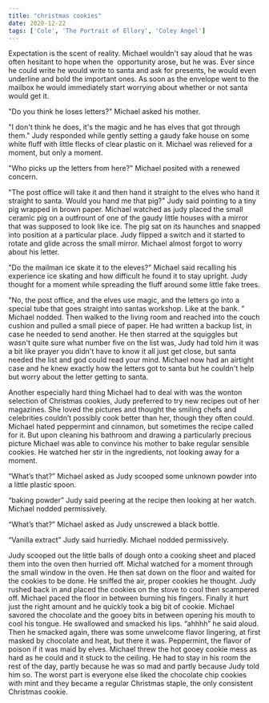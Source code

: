 ```yaml
---
title: "christmas cookies"
date: 2020-12-22
tags: ['Cole', 'The Portrait of Ellory', 'Coley Angel']
---
```


Expectation is the scent of reality. Michael wouldn't say aloud that he was often hesitant to hope when the  opportunity arose, but he was. Ever since he could write he would write to santa and ask for presents, he would even underline and bold the important ones. As soon as the envelope went to the mailbox he would immediately start worrying about whether or not santa would get it.

"Do you think he loses letters?" Michael asked his mother.

"I don't think he does, it's the magic and he has elves that got through them." Judy responded while gently setting a gaudy fake house on some white fluff with little flecks of clear plastic on it. Michael was relieved for a moment, but only a moment.

"Who picks up the letters from here?" Michael posited with a renewed concern.

"The post office will take it and then hand it straight to the elves who hand it straight to santa. Would you hand me that pig?" Judy said pointing to a tiny pig wrapped in brown paper. Michael watched as judy placed the small ceramic pig on a outfrount of one of the gaudy little houses with a mirror that was supposed to look like ice. The pig sat on its haunches and snapped into position at a particular place. Judy flipped a switch and it started to rotate and glide across the small mirror. Michael almost forgot to worry about his letter.

"Do the mailman ice skate it to the eleves?" Michael said recalling his experience ice skating and how difficult he found it to stay upright. Judy thought for a moment while spreading the fluff around some little fake trees.

"No, the post office, and the elves use magic, and the letters go into a special tube that goes straight into santas workshop. Like at the bank. " Michael nodded. Then walked to the living room and reached into the couch cushion and pulled a small piece of paper. He had written a backup list, in case he needed to send another. He then starred at the squiggles but wasn't quite sure what number five on the list was, Judy had told him it was a bit like prayer you didn't have to know it all just get close, but santa needed the list and god could read your mind. Michael now had an airtight case and he knew exactly how the letters got to santa but he couldn't help but worry about the letter getting to santa.

Another especially hard thing Michael had to deal with was the wonton selection of Christmas cookies, Judy preferred to try new recipes out of her magazines. She loved the pictures and thought the smiling chefs and celebrities couldn’t possibly cook better than her, though they often could. Michael hated peppermint and cinnamon, but sometimes the recipe called for it. But upon cleaning his bathroom and drawing a particularly precious picture Michael was able to convince his mother to bake regular sensible cookies. He watched her stir in the ingredients, not looking away for a moment.

“What’s that?” Michael asked as Judy scooped some unknown powder into a little plastic spoon.

“baking powder” Judy said peering at the recipe then looking at her watch. Michael nodded permissively.

“What’s that?” Michael asked as Judy unscrewed a black bottle.

“Vanilla extract” Judy said hurriedly. Michael nodded permissively.

Judy scooped out the little balls of dough onto a cooking sheet and placed them into the oven then hurried off. Michal watched for a moment through the small window in the oven. He then sat down on the floor and waited for the cookies to be done. He sniffed the air, proper cookies he thought. Judy rushed back in and placed the cookies on the stove to cool then scampered off. Michael paced the floor in between burning his fingers. Finally it hurt just the right amount and he quickly took a big bit of cookie. Michael savored the chocolate and the gooey bits in between opening his mouth to cool his tongue. He swallowed and smacked his lips. “ahhhh” he said aloud. Then he smacked again, there was some unwelcome flavor lingering, at first masked by chocolate and heat, but there it was. Peppermint, the flavor of poison if it was maid by elves. Michael threw the hot gooey cookie mess as hard as he could and it stuck to the ceiling. He had to stay in his room the rest of the day, partly because he was so mad and partly because Judy told him so. The worst part is everyone else liked the chocolate chip cookies with mint and they became a regular Christmas staple, the only consistent Christmas cookie.
